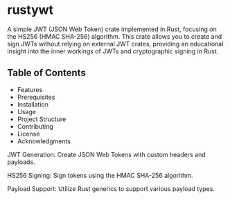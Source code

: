 # rustywt

A simple JWT (JSON Web Token) crate implemented in Rust, focusing on the HS256 (HMAC SHA-256) algorithm. This crate allows you to create and sign JWTs without relying on external JWT crates, providing an educational insight into the inner workings of JWTs and cryptographic signing in Rust.

## Table of Contents

   * Features
   * Prerequisites
   * Installation
   * Usage
   * Project Structure
   * Contributing
   * License
   * Acknowledgments


JWT Generation: Create JSON Web Tokens with custom headers and payloads.

HS256 Signing: Sign tokens using the HMAC SHA-256 algorithm.

 Payload Support: Utilize Rust generics to support various payload types.   